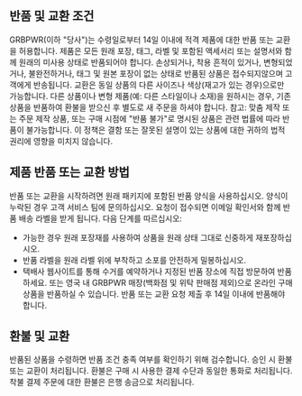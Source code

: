 ## 반품 및 교환 조건

GRBPWR(이하 "당사")는 수령일로부터 14일 이내에 적격 제품에 대한 반품 또는 교환을 허용합니다. 제품은 모든 원래 포장, 태그, 라벨 및 포함된 액세서리 또는 설명서와 함께 원래의 미사용 상태로 반품되어야 합니다.
손상되거나, 착용 흔적이 있거나, 변형되었거나, 불완전하거나, 태그 및 원본 포장이 없는 상태로 반품된 상품은 접수되지않으며 고객에게 반송됩니다.
교환은 동일 상품의 다른 사이즈나 색상(재고가 있는 경우)으로만 가능합니다. 다른 상품이나 변형 제품(예: 다른 스타일이나 소재)을 원하시는 경우, 기존 상품을 반품하여 환불을 받으신 후 별도로 새 주문을 하셔야 합니다.
참고: 맞춤 제작 또는 주문 제작 상품, 또는 구매 시점에 "반품 불가"로 명시된 상품은 관련 법률에 따라 반품이 불가능합니다.
이 정책은 결함 또는 잘못된 설명이 있는 상품에 대한 귀하의 법적 권리에 영향을 미치지 않습니다.

## 제품 반품 또는 교환 방법

반품 또는 교환을 시작하려면 원래 패키지에 포함된 반품 양식을 사용하십시오. 양식이 누락된 경우 고객 서비스 팀에 문의하십시오.
요청이 접수되면 이메일 확인서와 함께 반품 배송 라벨을 받게 됩니다. 다음 단계를 따르십시오:

- 가능한 경우 원래 포장재를 사용하여 상품을 원래 상태 그대로 신중하게 재포장하십시오.
- 반품 라벨을 원래 라벨 위에 부착하고 소포를 안전하게 밀봉하십시오.
- 택배사 웹사이트를 통해 수거를 예약하거나 지정된 반품 장소에 직접 방문하여 반품하세요. 또는 영국 내 GRBPWR 매장(백화점 및 위탁 판매점 제외)으로 온라인 구매 상품을 반품하실 수 있습니다. 반품 또는 교환 요청 제출 후 14일 이내에 반품해야 합니다.

## 환불 및 교환

반품된 상품을 수령하면 반품 조건 충족 여부를 확인하기 위해 검수합니다. 승인 시 환불 또는 교환이 처리됩니다.
환불은 구매 시 사용한 결제 수단과 동일한 통화로 처리됩니다. 착불 결제 주문에 대한 환불은 은행 송금으로 처리됩니다.
